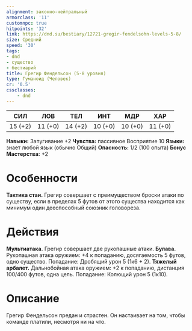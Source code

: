 ```yaml
---
alignment: законно-нейтральный
armorclass: '11'
customnpc: true
hitpoints: '32'
link: https://dnd.su/bestiary/12721-gregir-fendelsohn-levels-5-8/
size: Средний
speed: '30'
tags:
- dnd
- существо
- бестиарий
title: Грегир Фендельсон (5-8 уровня)
type: Гуманоид (Человек)
cr: '0.5'
cssclasses:
    - dnd
---
```



| СИЛ | ЛОВ | ТЕЛ | ИНТ | МДР | ХАР |
|---|---|---|---|---|---|
| 15 (+2) | 11 (+0) | 14 (+2) | 10 (+0) | 10 (+0) | 11 (+0) |
**Навыки:** Запугивание +2
**Чувства:** пассивное Восприятие 10
**Языки:** знает любой язык (обычно Общий)
**Опасность:** 1/2 (100 опыта)
**Бонус Мастерства:** +2


# Особенности
**Тактика стаи.** Грегир совершает с преимуществом броски атаки по существу, если в пределах 5 футов от этого существа находится как минимум один дееспособный союзник головореза.


# Действия
**Мультиатака.** Грегир совершает две рукопашные атаки.
**Булава.** Рукопашная атака оружием: +4 к попаданию, досягаемость 5 футов, одно существо. Попадание: Дробящий урон 5 (1к6 + 2).
**Тяжелый арбалет.** Дальнобойная атака оружием: +2 к попаданию, дистанция 100/400 футов, одна цель. Попадание: Колющий урон 5 (1к10).


# Описание
Грегир Фендельсон предан и страстен. Он настаивает на том, чтобы команде платили, несмотря ни на что.